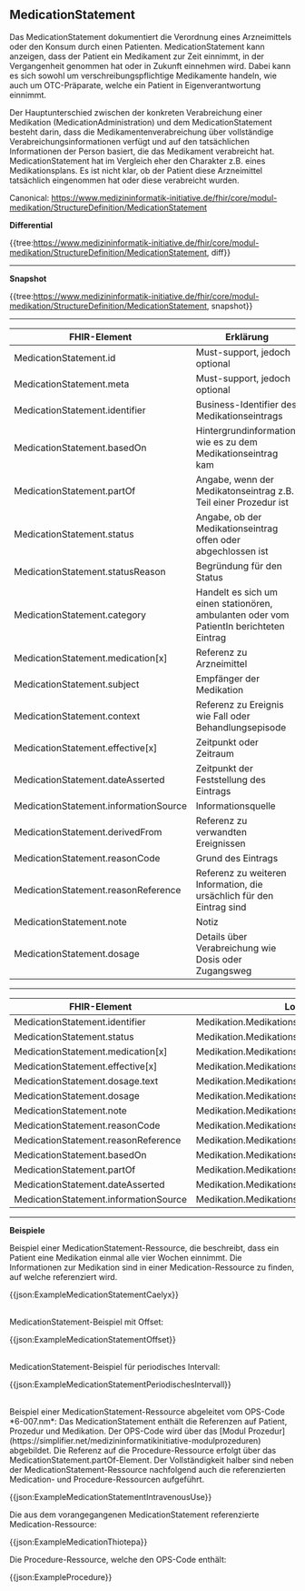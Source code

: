 ## MedicationStatement

Das MedicationStatement dokumentiert die Verordnung eines Arzneimittels oder den Konsum durch einen Patienten. MedicationStatement kann anzeigen, dass der Patient ein Medikament zur Zeit einnimmt, in der Vergangenheit genommen hat oder in Zukunft einnehmen wird. Dabei kann es sich sowohl um verschreibungspflichtige Medikamente handeln, wie auch um OTC-Präparate, welche ein Patient in Eigenverantwortung einnimmt.

Der Hauptunterschied zwischen der konkreten Verabreichung einer Medikation (MedicationAdministration) und dem MedicationStatement besteht darin, dass die Medikamentenverabreichung über vollständige Verabreichungsinformationen verfügt und auf den tatsächlichen Informationen der Person basiert, die das Medikament verabreicht hat. MedicationStatement hat im Vergleich eher den Charakter z.B. eines Medikationsplans. Es ist nicht klar, ob der Patient diese Arzneimittel tatsächlich eingenommen hat oder diese verabreicht wurden.

Canonical:
https://www.medizininformatik-initiative.de/fhir/core/modul-medikation/StructureDefinition/MedicationStatement

**Differential**

{{tree:https://www.medizininformatik-initiative.de/fhir/core/modul-medikation/StructureDefinition/MedicationStatement, diff}}

---

**Snapshot**

{{tree:https://www.medizininformatik-initiative.de/fhir/core/modul-medikation/StructureDefinition/MedicationStatement, snapshot}}


---

| FHIR-Element | Erklärung |
|--------------|-----------|
| MedicationStatement.id | Must-support, jedoch optional |
| MedicationStatement.meta | Must-support, jedoch optional |
| MedicationStatement.identifier | Business-Identifier des Medikationseintrags |
| MedicationStatement.basedOn | Hintergrundinformation, wie es zu dem Medikationseintrag kam |
| MedicationStatement.partOf | Angabe, wenn der Medikatonseintrag z.B. Teil einer Prozedur ist |
| MedicationStatement.status | Angabe, ob der Medikationseintrag offen oder abgechlossen ist |
| MedicationStatement.statusReason | Begründung für den Status |
| MedicationStatement.category | Handelt es sich um einen stationören, ambulanten oder vom PatientIn berichteten Eintrag |
| MedicationStatement.medication[x] | Referenz zu Arzneimittel |
| MedicationStatement.subject | Empfänger der Medikation |
| MedicationStatement.context | Referenz zu Ereignis wie Fall oder Behandlungsepisode |
| MedicationStatement.effective[x] | Zeitpunkt oder Zeitraum |
| MedicationStatement.dateAsserted | Zeitpunkt der Feststellung des Eintrags |
| MedicationStatement.informationSource | Informationsquelle |
| MedicationStatement.derivedFrom | Referenz zu verwandten Ereignissen |
| MedicationStatement.reasonCode | Grund des Eintrags |
| MedicationStatement.reasonReference | Referenz zu weiteren Information, die ursächlich für den Eintrag sind |
| MedicationStatement.note | Notiz |
| MedicationStatement.dosage | Details über Verabreichung wie Dosis oder Zugangsweg |

---
| FHIR-Element | Logischer Datensatz |
|---|---|
| MedicationStatement.identifier | Medikation.Medikationseintrag.Identifikation |
| MedicationStatement.status | Medikation.Medikationseintrag.Status |
| MedicationStatement.medication[x] | Medikation.Medikationseintrag.Arzneimittel/Wirkstoff/Rezeptur |
| MedicationStatement.effective[x] | Medikation.Medikationseintrag.Einnahmedauer |
| MedicationStatement.dosage.text | Medikation.Medikationseintrag.Dosierung (Freitext) |
| MedicationStatement.dosage | Medikation.Medikationseintrag.Dosierung (strukturiert) |
| MedicationStatement.note | Medikation.Medikationseintrag.Hinweis |
| MedicationStatement.reasonCode | Medikation.Medikationseintrag.Behandlungsgrund |
| MedicationStatement.reasonReference | Medikation.Medikationseintrag.Behandlungsgrund |
| MedicationStatement.basedOn | Medikation.Medikationseintrag.Bezug zu Verordnung |
| MedicationStatement.partOf | Medikation.Medikationseintrag.Bezug zu Abgabe |
| MedicationStatement.dateAsserted | Medikation.Medikationseintrag.Datum des Eintrags |
| MedicationStatement.informationSource | Medikation.Medikationseintrag.Autor/Informant des Eintrags |

---

**Beispiele**

Beispiel einer MedicationStatement-Ressource, die beschreibt, dass ein Patient eine Medikation einmal alle vier Wochen einnimmt. Die Informationen zur Medikation sind in einer Medication-Ressource zu finden, auf welche referenziert wird. 

{{json:ExampleMedicationStatementCaelyx}}

<br>
MedicationStatement-Beispiel mit Offset:

{{json:ExampleMedicationStatementOffset}}

<br>
MedicationStatement-Beispiel für periodisches Intervall:

{{json:ExampleMedicationStatementPeriodischesIntervall}}

<br>
Beispiel einer MedicationStatement-Ressource abgeleitet vom OPS-Code *6-007.nm*: Das MedicationStatement enthält die Referenzen auf Patient, Prozedur und Medikation. Der OPS-Code wird über das [Modul Prozedur](https://simplifier.net/medizininformatikinitiative-modulprozeduren) abgebildet. Die Referenz auf die Procedure-Ressource erfolgt über das MedicationStatement.partOf-Element. Der Vollständigkeit halber sind neben der MedicationStatement-Ressource nachfolgend auch die referenzierten Medication- und Procedure-Ressourcen aufgeführt.

{{json:ExampleMedicationStatementIntravenousUse}}

Die aus dem vorangegangenen MedicationStatement referenzierte Medication-Ressource:

{{json:ExampleMedicationThiotepa}}

Die Procedure-Ressource, welche den OPS-Code enthält:

{{json:ExampleProcedure}}

<br>
